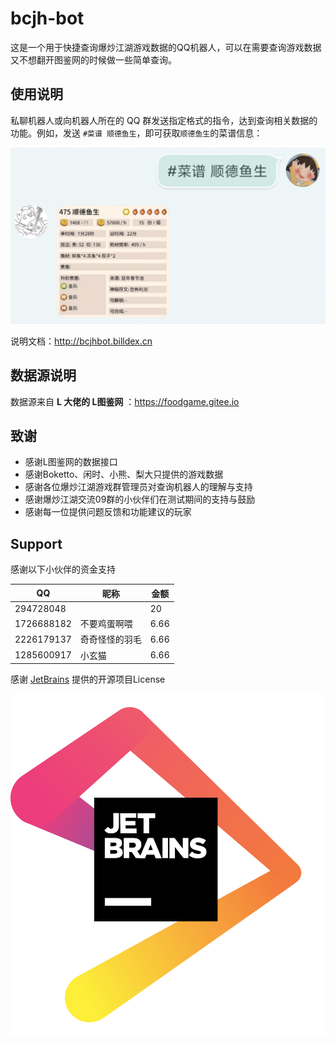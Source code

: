 # bcjh-bot

这是一个用于快捷查询爆炒江湖游戏数据的QQ机器人，可以在需要查询游戏数据又不想翻开图鉴网的时候做一些简单查询。

## 使用说明

私聊机器人或向机器人所在的 QQ 群发送指定格式的指令，达到查询相关数据的功能。例如，发送 `#菜谱 顺德鱼生`，即可获取`顺德鱼生`的菜谱信息：

![#菜谱 顺德鱼生](doc/media/16073224849723.jpg ':size=450')

说明文档：http://bcjhbot.billdex.cn

## 数据源说明

数据源来自 **L 大佬的 L图鉴网** ：https://foodgame.gitee.io

## 致谢

- 感谢L图鉴网的数据接口
- 感谢Boketto、闲时、小熊、梨大只提供的游戏数据
- 感谢各位爆炒江湖游戏群管理员对查询机器人的理解与支持
- 感谢爆炒江湖交流09群的小伙伴们在测试期间的支持与鼓励
- 感谢每一位提供问题反馈和功能建议的玩家

## Support
感谢以下小伙伴的资金支持

|QQ|昵称|金额|
|---|---|---|
|294728048| |20|
|1726688182|不要鸡蛋啊喂|6.66|
|2226179137|奇奇怪怪的羽毛|6.66|
|1285600917|小玄猫|6.66|

感谢 [JetBrains](https://jb.gg/OpenSource.) 提供的开源项目License

![JetBrains](doc/media/jetbrains.png ':size=200')